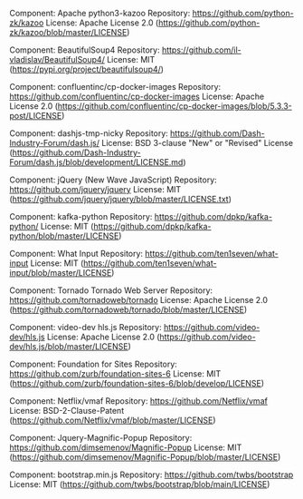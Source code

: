 Component: Apache python3-kazoo
Repository: https://github.com/python-zk/kazoo
License: Apache License 2.0 (https://github.com/python-zk/kazoo/blob/master/LICENSE)

Component: BeautifulSoup4
Repository: https://github.com/il-vladislav/BeautifulSoup4/
License: MIT (https://pypi.org/project/beautifulsoup4/)

Component: confluentinc/cp-docker-images
Repository: https://github.com/confluentinc/cp-docker-images
License: Apache License 2.0 (https://github.com/confluentinc/cp-docker-images/blob/5.3.3-post/LICENSE)

Component: dashjs-tmp-nicky
Repository: https://github.com/Dash-Industry-Forum/dash.js/
License: BSD 3-clause "New" or "Revised" License (https://github.com/Dash-Industry-Forum/dash.js/blob/development/LICENSE.md)

Component: jQuery (New Wave JavaScript)
Repository: https://github.com/jquery/jquery
License: MIT (https://github.com/jquery/jquery/blob/master/LICENSE.txt)

Component: kafka-python
Repository: https://github.com/dpkp/kafka-python/
License: MIT (https://github.com/dpkp/kafka-python/blob/master/LICENSE)

Component: What Input
Repository: https://github.com/ten1seven/what-input
License: MIT (https://github.com/ten1seven/what-input/blob/master/LICENSE)

Component: Tornado Tornado Web Server
Repository: https://github.com/tornadoweb/tornado
License: Apache License 2.0 (https://github.com/tornadoweb/tornado/blob/master/LICENSE)

Component: video-dev hls.js
Repository: https://github.com/video-dev/hls.js
License: Apache License 2.0 (https://github.com/video-dev/hls.js/blob/master/LICENSE)

Component: Foundation for Sites
Repository: https://github.com/zurb/foundation-sites-6
License: MIT (https://github.com/zurb/foundation-sites-6/blob/develop/LICENSE)

Component: Netflix/vmaf
Repository: https://github.com/Netflix/vmaf
License: BSD-2-Clause-Patent (https://github.com/Netflix/vmaf/blob/master/LICENSE)

Component: Jquery-Magnific-Popup
Repository: https://github.com/dimsemenov/Magnific-Popup
License: MIT (https://github.com/dimsemenov/Magnific-Popup/blob/master/LICENSE)

Component: bootstrap.min.js
Repository: https://github.com/twbs/bootstrap
License: MIT (https://github.com/twbs/bootstrap/blob/main/LICENSE)
